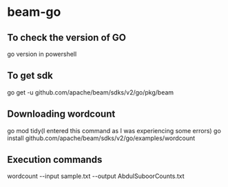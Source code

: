 # beam-go

## To check the version of GO 

go version in powershell

## To get sdk

go get -u github.com/apache/beam/sdks/v2/go/pkg/beam

## Downloading wordcount

go mod tidy(I entered this command as I was experiencing some errors)
go install github.com/apache/beam/sdks/v2/go/examples/wordcount


## Execution commands

wordcount --input sample.txt --output AbdulSuboorCounts.txt
